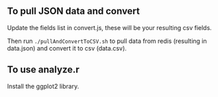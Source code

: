 To pull JSON data and convert
------

Update the fields list in convert.js, these will be your resulting csv fields.

Then run `./pullAndConvertToCSV.sh` to pull data from redis (resulting in data.json) and convert it to csv (data.csv).

To use analyze.r
------

Install the ggplot2 library.
